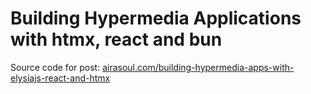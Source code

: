 # Building Hypermedia Applications with htmx, react and bun

Source code for post: [airasoul.com/building-hypermedia-apps-with-elysiajs-react-and-htmx
](building-hypermedia-apps-with-elysiajs-react-and-htmx)

